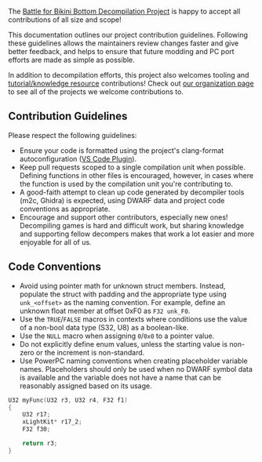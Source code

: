 The [Battle for Bikini Bottom Decompilation Project](https://github.com/bfbbdecomp/bfbb) is happy to accept all contributions of all size and scope! 

This documentation outlines our project contribution guidelines. Following these guidelines allows the maintainers review changes faster and give better feedback, and helps to ensure that future modding and PC port efforts are made as simple as possible.

In addition to decompilation efforts, this project also welcomes tooling and [tutorial/knowledge resource](https://github.com/bfbbdecomp/bfbb-decomp-guide) contributions! Check out [our organization page](https://github.com/bfbbdecomp) to see all of the projects we welcome contributions to.

## Contribution Guidelines

Please respect the following guidelines:
- Ensure your code is formatted using the project's clang-format autoconfiguration ([VS Code Plugin](https://marketplace.visualstudio.com/items?itemName=xaver.clang-format)).
- Keep pull requests scoped to a single compilation unit when possible. Defining functions in other files is encouraged, however, in cases where the function is used by the compilation unit you're contributing to.
- A good-faith attempt to clean up code generated by decompiler tools (m2c, Ghidra) is expected, using DWARF data and project code conventions as appropriate.
- Encourage and support other contributors, especially new ones! Decompiling games is hard and difficult work, but sharing knowledge and supporting fellow decompers makes that work a lot easier and more enjoyable for all of us.

## Code Conventions
- Avoid using pointer math for unknown struct members. Instead, populate the struct with padding and the appropriate type using `unk_<offset>` as the naming convention. For example, define an unknown float member at offset 0xF0 as `F32 unk_F0`.
- Use the `TRUE`/`FALSE` macros in contexts where conditions use the value of a non-bool data type (S32, U8) as a boolean-like.
- Use the `NULL` macro when assigning `0`/`0x0` to a pointer value.
- Do not explicitly define enum values, unless the starting value is non-zero or the increment is non-standard.
- Use PowerPC naming conventions when creating placeholder variable names. Placeholders should only be used when no DWARF symbol data is available and the variable does not have a name that can be reasonably assigned based on its usage.
```cpp
U32 myFunc(U32 r3, U32 r4, F32 f1)
{
    U32 r17;
    xLightKit* r17_2;
    F32 f30;

    return r3;
}
```

